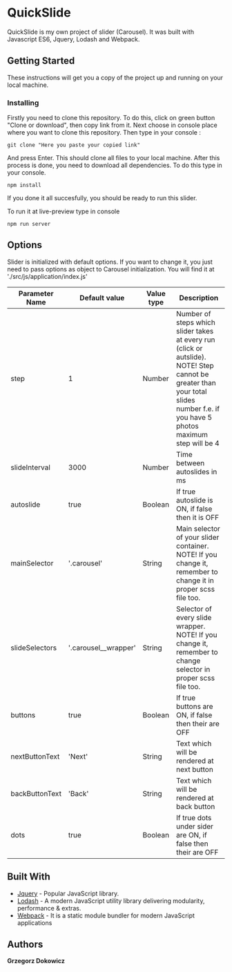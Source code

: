# QuickSlide

QuickSlide is my own project of slider (Carousel). It was built with Javascript ES6, Jquery, Lodash and Webpack.

## Getting Started

These instructions will get you a copy of the project up and running on your local machine.

### Installing

Firstly you need to clone this repository. To do this, click on green button "Clone or download", then copy link from it.
Next choose in console place where you want to clone this repository.
Then type in your console : 

```
git clone "Here you paste your copied link"
```

And press Enter. This should clone all files to your local machine. 
After this process is done, you need to download all dependencies. To do this type in your console. 

```
npm install
```

If you done it all succesfully, you should be ready to run this slider. 

To run it at live-preview type in console
```
npm run server
```

## Options

Slider is initialized with default options. If you want to change it, you just need to pass options as object to Carousel initialization. You will find it at './src/js/application/index.js'

| Parameter Name  | Default value | Value type | Description |
| ------------- | ------------- | ------------- | ------------- |
| step  | 1  | Number  | Number of steps which slider takes at every run (click or autslide). NOTE! Step cannot be greater than your total slides number f.e. if you have 5 photos maximum step will be 4  |
| slideInterval | 3000  | Number  | Time between autoslides in ms |
| autoslide  | true  | Boolean  | If true autoslide is ON, if false then it is OFF |
| mainSelector  | '.carousel'  | String  | Main selector of your slider container. NOTE! If you change it, remember to change it in proper scss file too. |
| slideSelectors  | '.carousel__wrapper'  | String  | Selector of every slide wrapper. NOTE! If you change it, remember to change selector in proper scss file too. |
| buttons  | true  | Boolean  | If true buttons are ON, if false then their are OFF  |
| nextButtonText  | 'Next'  | String  | Text which will be rendered at next button  |
| backButtonText  | 'Back'  | String  | Text which will be rendered at back button  |
| dots  | true  | Boolean  | If true dots under sider are ON, if false then their are OFF  |



## Built With

* [Jquery](https://jquery.com/) - Popular JavaScript library.
* [Lodash](https://lodash.com/) - A modern JavaScript utility library delivering modularity, performance & extras.
* [Webpack](https://webpack.js.org/) - It is a static module bundler for modern JavaScript applications


## Authors

 **Grzegorz Dokowicz**